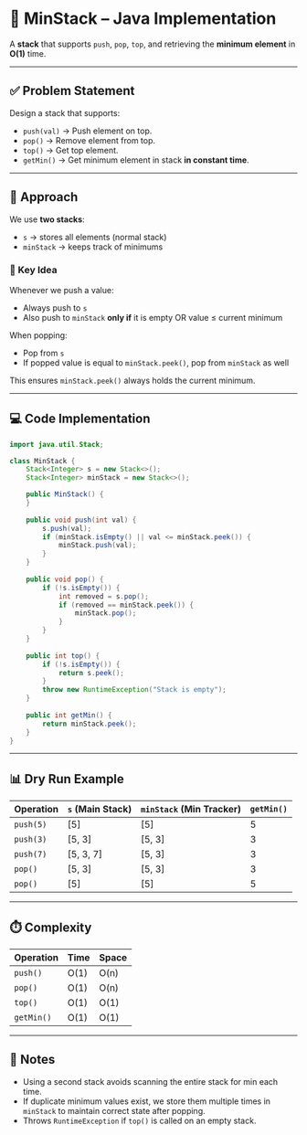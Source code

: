 
# 🧮 MinStack – Java Implementation

A **stack** that supports `push`, `pop`, `top`, and retrieving the **minimum element** in **O(1)** time.

---

## ✅ Problem Statement

Design a stack that supports:

* `push(val)` → Push element on top.
* `pop()` → Remove element from top.
* `top()` → Get top element.
* `getMin()` → Get minimum element in stack **in constant time**.

---

## 🧠 Approach

We use **two stacks**:

* `s` → stores all elements (normal stack)
* `minStack` → keeps track of minimums

### 🔑 Key Idea

Whenever we push a value:

* Always push to `s`
* Also push to `minStack` **only if** it is empty OR value ≤ current minimum

When popping:

* Pop from `s`
* If popped value is equal to `minStack.peek()`, pop from `minStack` as well

This ensures `minStack.peek()` always holds the current minimum.

---

## 💻 Code Implementation

```java
import java.util.Stack;

class MinStack {
    Stack<Integer> s = new Stack<>();
    Stack<Integer> minStack = new Stack<>();

    public MinStack() {
    }
    
    public void push(int val) {
        s.push(val);
        if (minStack.isEmpty() || val <= minStack.peek()) {
            minStack.push(val);
        }
    }
    
    public void pop() {
        if (!s.isEmpty()) {
            int removed = s.pop();
            if (removed == minStack.peek()) {
                minStack.pop();
            }
        }
    }
    
    public int top() {
        if (!s.isEmpty()) {
            return s.peek();
        }
        throw new RuntimeException("Stack is empty");
    }
    
    public int getMin() {
        return minStack.peek();
    }
}
```

---

## 📊 Dry Run Example

| Operation | `s` (Main Stack) | `minStack` (Min Tracker) | `getMin()` |
| --------- | ---------------- | ------------------------ | ---------- |
| `push(5)` | [5]              | [5]                      | 5          |
| `push(3)` | [5, 3]           | [5, 3]                   | 3          |
| `push(7)` | [5, 3, 7]        | [5, 3]                   | 3          |
| `pop()`   | [5, 3]           | [5, 3]                   | 3          |
| `pop()`   | [5]              | [5]                      | 5          |

---

## ⏱️ Complexity

| Operation  | Time | Space |
| ---------- | ---- | ----- |
| `push()`   | O(1) | O(n)  |
| `pop()`    | O(1) | O(n)  |
| `top()`    | O(1) | O(1)  |
| `getMin()` | O(1) | O(1)  |

---

## 📝 Notes

* Using a second stack avoids scanning the entire stack for min each time.
* If duplicate minimum values exist, we store them multiple times in `minStack` to maintain correct state after popping.
* Throws `RuntimeException` if `top()` is called on an empty stack.



